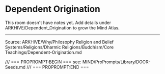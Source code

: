# Dependent Origination

This room doesn't have notes yet. Add details under ARKHIVE/Dependent_Origination to grow the Mind Atlas.

---
Source: ARKHIVE/Why/Philosophy Religion and Belief Systems/Religions/Dharmic Religions/Buddhism/Core Teachings/Dependent-Origination.md

/// === PROPROMPT:BEGIN ===
see: MIND/ProPrompts/Library/DOOR-Seeds.md
/// === PROPROMPT:END ===
